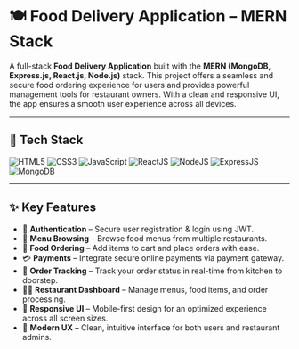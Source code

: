 # 🍽️ Food Delivery Application – MERN Stack

A full-stack **Food Delivery Application** built with the **MERN (MongoDB, Express.js, React.js, Node.js)** stack. This project offers a seamless and secure food ordering experience for users and provides powerful management tools for restaurant owners. With a clean and responsive UI, the app ensures a smooth user experience across all devices.

---

## 🚀 Tech Stack

<div align="left">
  <img alt="HTML5" src="https://img.shields.io/badge/html5-%23E34F26.svg?style=for-the-badge&logo=html5&logoColor=white"/>
  <img alt="CSS3" src="https://img.shields.io/badge/css3-%231572B6.svg?style=for-the-badge&logo=css3&logoColor=white"/> 
  <img alt="JavaScript" src="https://img.shields.io/badge/javascript-%23323330.svg?style=for-the-badge&logo=javascript&logoColor=%23F7DF1E"/>
  <img alt="ReactJS" src="https://img.shields.io/badge/react-%2320232a.svg?style=for-the-badge&logo=react&logoColor=%2361DAFB"/>
  <img alt="NodeJS" src="https://img.shields.io/badge/node.js-6DA55F?style=for-the-badge&logo=node.js&logoColor=white"/>
  <img alt="ExpressJS" src="https://img.shields.io/badge/express.js-%23404d59.svg?style=for-the-badge&logo=express&logoColor=%2361DAFB"/>
  <img alt="MongoDB" src="https://img.shields.io/badge/MongoDB-%234ea94b.svg?style=for-the-badge&logo=mongodb&logoColor=white"/>
</div>

---

## ✨ Key Features

- 🔐 **Authentication** – Secure user registration & login using JWT.
- 🍔 **Menu Browsing** – Browse food menus from multiple restaurants.
- 🛒 **Food Ordering** – Add items to cart and place orders with ease.
- 💳 **Payments** – Integrate secure online payments via payment gateway.
- 🚚 **Order Tracking** – Track your order status in real-time from kitchen to doorstep.
- 🧑‍🍳 **Restaurant Dashboard** – Manage menus, food items, and order processing.
- 📱 **Responsive UI** – Mobile-first design for an optimized experience across all screen sizes.
- 🎨 **Modern UX** – Clean, intuitive interface for both users and restaurant admins.

